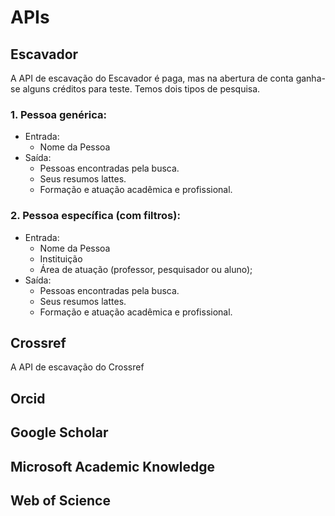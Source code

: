 # APIs

## Escavador
A API de escavação do Escavador é paga, mas na abertura de conta ganha-se alguns créditos para teste. Temos dois tipos de pesquisa.
### 1. Pessoa genérica:
- Entrada:
  - Nome da Pessoa
- Saída:
  - Pessoas encontradas pela busca.
  - Seus resumos lattes.
  - Formação e atuação acadêmica e profissional.

### 2. Pessoa específica (com filtros):
- Entrada:
  - Nome da Pessoa
  - Instituição
  - Área de atuação (professor, pesquisador ou aluno);
- Saída:
  - Pessoas encontradas pela busca.
  - Seus resumos lattes.
  - Formação e atuação acadêmica e profissional.

## Crossref
A API de escavação do Crossref

## Orcid

## Google Scholar

## Microsoft Academic Knowledge

## Web of Science